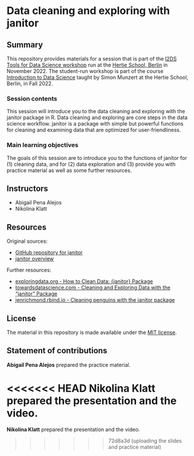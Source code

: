 # Data cleaning and exploring with janitor


## Summary

This repository provides materials for a session that is part of the [I2DS Tools for Data Science workshop](https://github.com/intro-to-data-science-22-workshop) run at the [Hertie School, Berlin](https://www.hertie-school.org/en/) in November 2022. The student-run workshop is part of the course [Introduction to Data Science](https://github.com/intro-to-data-science-22) taught by Simon Munzert at the Hertie School, Berlin, in Fall 2022.

### Session contents

This session will introduce you to the data cleaning and exploring with the janitor package in R. Data cleaning and exploring are core steps in the data science workflow. janitor is a package with simple but powerful functions for cleaning and examining data that are optimized for user-friendliness.

### Main learning objectives

The goals of this session are to introduce you to the functions of janitor for (1) cleaning data, and for (2) data exploration and (3) provide you with practice material as well as some further resources.

## Instructors

- Abigail Pena Alejos
- Nikolina Klatt

## Resources

Original sources:
-	[GitHub repository for janitor](https://github.com/sfirke/janitor)
- [janitor overview](https://sfirke.github.io/janitor/articles/janitor.html)

Further resources:
+ [exploringdata.org - How to Clean Data: {janitor} Package](https://www.exploringdata.org/post/how-to-clean-data-janitor-package/)
+ [towardsdatascience.com - Cleaning and Exploring Data with the “janitor” Package ](https://towardsdatascience.com/cleaning-and-exploring-data-with-the-janitor-package-ee4a3edf085e)
+ [jenrichmond.rbind.io - Cleaning penguins with the janitor package ](http://jenrichmond.rbind.io/post/digging-into-the-janitor-package/)

## License

The material in this repository is made available under the [MIT license](http://opensource.org/licenses/mit-license.php). 

## Statement of contributions

**Abigail Pena Alejos** prepared the practice material.

<<<<<<< HEAD
**Nikolina Klatt** prepared the presentation and the video.
=======
**Nikolina Klatt** prepared the presentation and the video.
>>>>>>> 72d8a3d (uploading the slides and practice material)
